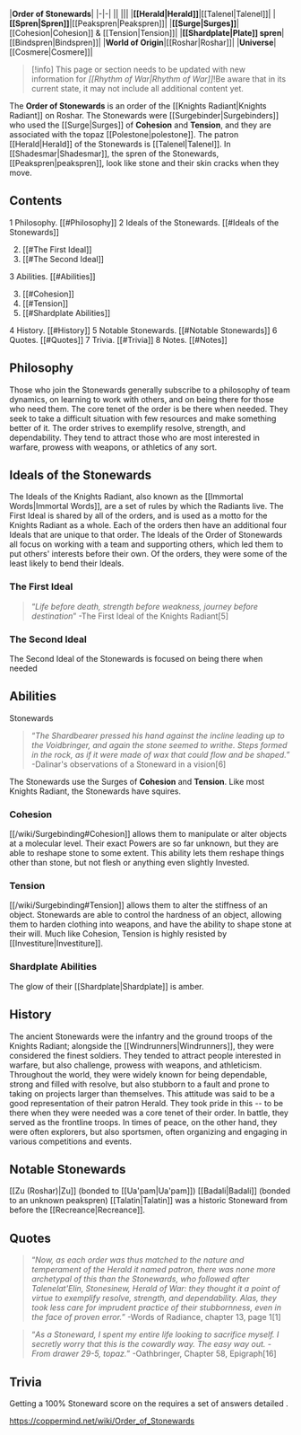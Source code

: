 |**Order of Stonewards**|
|-|-|
||
|||
|**[[Herald\|Herald]]**|[[Talenel\|Talenel]]|
|**[[Spren\|Spren]]**|[[Peakspren\|Peakspren]]|
|**[[Surge\|Surges]]**|[[Cohesion\|Cohesion]] & [[Tension\|Tension]]|
|**[[Shardplate\|Plate]] spren**|[[Bindspren\|Bindspren]]|
|**World of Origin**|[[Roshar\|Roshar]]|
|**Universe**|[[Cosmere\|Cosmere]]|

> [!info] This page or section needs to be updated with new information for *[[Rhythm of War\|Rhythm of War]]*!Be aware that in its current state, it may not include all additional content yet.

The **Order of Stonewards** is an order of the [[Knights Radiant\|Knights Radiant]] on Roshar.
The Stonewards were [[Surgebinder\|Surgebinders]] who used the [[Surge\|Surges]] of **Cohesion** and **Tension**, and they are associated with the topaz [[Polestone\|polestone]]. The patron [[Herald\|Herald]] of the Stonewards is [[Talenel\|Talenel]]. In [[Shadesmar\|Shadesmar]], the spren of the Stonewards, [[Peakspren\|peakspren]], look like stone and their skin cracks when they move.

## Contents

1 Philosophy. [[#Philosophy]] 
2 Ideals of the Stonewards. [[#Ideals of the Stonewards]] 

2. [[#The First Ideal]] 
2. [[#The Second Ideal]] 


3 Abilities. [[#Abilities]] 

3. [[#Cohesion]] 
3. [[#Tension]] 
3. [[#Shardplate Abilities]] 


4 History. [[#History]] 
5 Notable Stonewards. [[#Notable Stonewards]] 
6 Quotes. [[#Quotes]] 
7 Trivia. [[#Trivia]] 
8 Notes. [[#Notes]] 


## Philosophy
Those who join the Stonewards generally subscribe to a philosophy of team dynamics, on learning to work with others, and on being there for those who need them. The core tenet of the order is be there when needed. They seek to take a difficult situation with few resources and make something better of it. The order strives to exemplify resolve, strength, and dependability. They tend to attract those who are most interested in warfare, prowess with weapons, or athletics of any sort.

## Ideals of the Stonewards
The Ideals of the Knights Radiant, also known as the [[Immortal Words\|Immortal Words]], are a set of rules by which the Radiants live. The First Ideal is shared by all of the orders, and is used as a motto for the Knights Radiant as a whole. Each of the orders then have an additional four Ideals that are unique to that order. The Ideals of the Order of Stonewards all focus on working with a team and supporting others, which led them to put others' interests before their own. Of the orders, they were some of the least likely to bend their Ideals.

### The First Ideal
>“*Life before death, strength before weakness, journey before destination*”
\-The First Ideal of the Knights Radiant[5]


### The Second Ideal
The Second Ideal of the Stonewards is focused on being there when needed

## Abilities
  Stonewards
>“*The Shardbearer pressed his hand against the incline leading up to the Voidbringer, and again the stone seemed to writhe. Steps formed in the rock, as if it were made of wax that could flow and be shaped.*”
\-Dalinar's observations of a Stoneward in a vision[6]


The Stonewards use the Surges of **Cohesion** and **Tension**. Like most Knights Radiant, the Stonewards have squires.

### Cohesion
[[/wiki/Surgebinding#Cohesion]] allows them to manipulate or alter objects at a molecular level. Their exact Powers are so far unknown, but they are able to reshape stone to some extent. This ability lets them reshape things other than stone, but not flesh or anything even slightly Invested.

### Tension
[[/wiki/Surgebinding#Tension]] allows them to alter the stiffness of an object. Stonewards are able to control the hardness of an object, allowing them to harden clothing into weapons, and have the ability to shape stone at their will. Much like Cohesion, Tension is highly resisted by [[Investiture\|Investiture]].

### Shardplate Abilities
The glow of their [[Shardplate\|Shardplate]] is amber.

## History
The ancient Stonewards were the infantry and the ground troops of the Knights Radiant; alongside the [[Windrunners\|Windrunners]], they were considered the finest soldiers. They tended to attract people interested in warfare, but also challenge, prowess with weapons, and athleticism. Throughout the world, they were widely known for being dependable, strong and filled with resolve, but also stubborn to a fault and prone to taking on projects larger than themselves. This attitude was said to be a good representation of their patron Herald. They took pride in this -- to be there when they were needed was a core tenet of their order.
In battle, they served as the frontline troops. In times of peace, on the other hand, they were often explorers, but also sportsmen, often organizing and engaging in various competitions and events.

## Notable Stonewards
[[Zu (Roshar)\|Zu]] (bonded to [[Ua'pam\|Ua'pam]])
[[Badali\|Badali]] (bonded to an unknown peakspren)
[[Talatin\|Talatin]] was a historic Stoneward from before the [[Recreance\|Recreance]].
## Quotes
>“*Now, as each order was thus matched to the nature and temperament of the Herald it named patron, there was none more archetypal of this than the Stonewards, who followed after Talenelat'Elin, Stonesinew, Herald of War: they thought it a point of virtue to exemplify resolve, strength, and dependability. Alas, they took less care for imprudent practice of their stubbornness, even in the face of proven error.*”
\-Words of Radiance, chapter 13, page 1[1]


>“*As a Stoneward, I spent my entire life looking to sacrifice myself. I secretly worry that this is the cowardly way. The easy way out. - From drawer 29-5, topaz.*”
\-Oathbringer, Chapter 58, Epigraph[16]


## Trivia
Getting a 100% Stoneward score on the  requires a set of answers detailed .


https://coppermind.net/wiki/Order_of_Stonewards